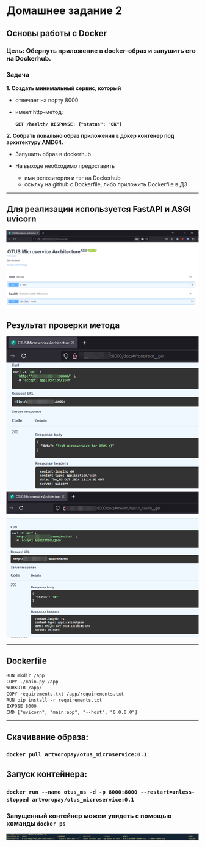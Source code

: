# Домашнее задание 2

## Основы работы с Docker
### Цель: Обернуть приложение в docker-образ и запушить его на Dockerhub.

### Задача
**1. Создать минимальный сервис, который**

- отвечает на порту 8000
- имеет http-метод:

   **`GET /health/
    RESPONSE: {"status": "OK"}`**

**2. Cобрать локально образ приложения в докер контенер под архитектуру AMD64.**

- Запушить образ в dockerhub

- На выходе необходимо предоставить

    - имя репозитория и тэг на Dockerhub
    - ссылку на github c Dockerfile, либо приложить Dockerfile в ДЗ

---

## Для реализации используется FastAPI и ASGI uvicorn
![Catalog](./ms1.png)

## Результат проверки метода
![Catalog](./ms1-root.png)
![Catalog](./ms1-health.png)

---

## Dockerfile
```FROM python:3.9.20-slim-bullseye
RUN mkdir /app
COPY ./main.py /app
WORKDIR /app/
COPY requirements.txt /app/requirements.txt
RUN pip install -r requirements.txt
EXPOSE 8000
CMD ["uvicorn", "main:app", "--host", "0.0.0.0"]
```

---
## Скачивание образа:
### **`docker pull artvoropay/otus_microservice:0.1`**

## Запуск контейнера:
### **`docker run --name otus_ms -d -p 8000:8000 --restart=unless-stopped artvoropay/otus_microservice:0.1`**

### Запущенный контейнер можем увидеть с помощью команды `docker ps`

![Catalog](./ms1-ps.png)